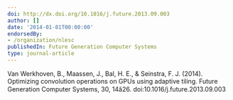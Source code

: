 ```yaml
---
doi: http://dx.doi.org/10.1016/j.future.2013.09.003
author: []
date: '2014-01-01T00:00:00'
endorsedBy:
- /organization/nlesc
publishedIn: Future Generation Computer Systems
type: journal-article
---
```

Van Werkhoven, B., Maassen, J., Bal, H. E., & Seinstra, F. J. (2014). Optimizing convolution operations on GPUs using adaptive tiling. Future Generation Computer Systems, 30, 14â26. doi:10.1016/j.future.2013.09.003

